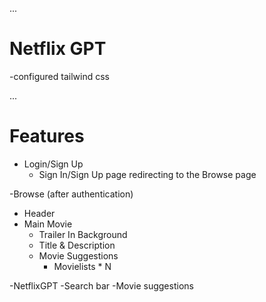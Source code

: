
...
# Netflix GPT

-configured tailwind css

...
# Features
 - Login/Sign Up
    - Sign In/Sign Up page
    redirecting to the Browse page

 -Browse (after authentication)
   - Header
   - Main Movie
      - Trailer In Background 
      - Title & Description
      - Movie Suggestions
          - Movielists * N

 -NetflixGPT
   -Search bar
   -Movie suggestions         
